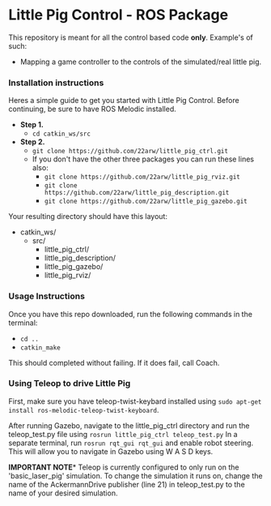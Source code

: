 # Little Pig Control - ROS Package

This repository is meant for all the control based code **only**. Example's of such:
- Mapping a game controller to the controls of the simulated/real little pig.

### Installation instructions

Heres a simple guide to get you started with Little Pig Control. Before continuing, be sure to have ROS Melodic installed.

- **Step 1.**
  - ```cd catkin_ws/src```
- **Step 2.**
  - ```git clone https://github.com/22arw/little_pig_ctrl.git```
  - If you don't have the other three packages you can run these lines also:
    - ```git clone https://github.com/22arw/little_pig_rviz.git```
    - ```git clone https://github.com/22arw/little_pig_description.git```
    - ```git clone https://github.com/22arw/little_pig_gazebo.git```

Your resulting directory should have this layout:

- catkin_ws/
  - src/
    - little_pig_ctrl/
    - little_pig_description/
    - little_pig_gazebo/
    - little_pig_rviz/

### Usage Instructions

Once you have this repo downloaded, run the following commands in the terminal:

- ```cd ..```
- ```catkin_make```

This should completed without failing. If it does fail, call Coach.

### Using Teleop to drive Little Pig

First, make sure you have teleop-twist-keybard installed using ```sudo apt-get install ros-melodic-teleop-twist-keyboard```. 

After running Gazebo, navigate to the little_pig_ctrl directory and run the teleop_test.py file using ```rosrun little_pig_ctrl teleop_test.py```
In a separate terminal, run ```rosrun rqt_gui rqt_gui``` and enable robot steering. This will allow you to navigate in Gazebo using W A S D keys.

**IMPORTANT NOTE***
Teleop is currently configured to only run on the 'basic_laser_pig' simulation. To change the simulation it runs on, change the name of the AckermannDrive publisher (line 21) in teleop_test.py to the name of your desired simulation.